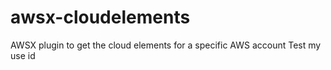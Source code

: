 # awsx-cloudelements
AWSX plugin to get the cloud elements for a specific AWS account
Test my use id